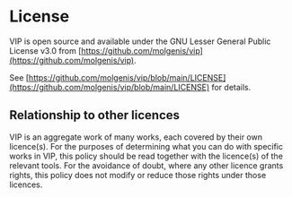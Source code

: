 # License
VIP is open source and available under the GNU Lesser General Public License v3.0 from [https://github.com/molgenis/vip](https://github.com/molgenis/vip).

See [https://github.com/molgenis/vip/blob/main/LICENSE](https://github.com/molgenis/vip/blob/main/LICENSE) for details.

## Relationship to other licences
VIP is an aggregate work of many works, each covered by their own licence(s). For the purposes of determining what you can do with specific works in VIP, this policy should be read together with the licence(s) of the relevant tools. For the avoidance of doubt, where any other licence grants rights, this policy does not modify or reduce those rights under those licences.